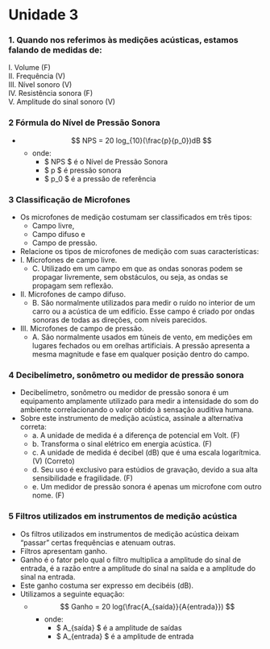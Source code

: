 # Unidade 3

### 1. Quando nos referimos às medições acústicas, estamos falando de medidas de:
I. Volume (F)  
II. Frequência (V)  
III. Nível sonoro (V)  
IV. Resistência sonora (F)  
V. Amplitude do sinal sonoro (V)  

### 2 Fórmula do Nível de Pressão Sonora
- $$ NPS = 20 log_{10}(\frac{p}{p_0})dB $$
    - onde:
        - $ NPS $ é o Nível de Pressão Sonora
        - $ p $ é pressão sonora
        - $ p_0 $ é a pressão de referência

### 3 Classificação de Microfones
- Os microfones de medição costumam ser classificados em três tipos:
    - Campo livre,
    - Campo difuso e 
    - Campo de pressão.  
- Relacione os tipos de microfones de medição com suas características:  
- I. Microfones de campo livre.
    - C. Utilizado em um campo em que as ondas sonoras podem se propagar livremente, sem obstáculos, ou seja, as ondas se propagam sem reflexão.
- II. Microfones de campo difuso.
    - B. São normalmente utilizados para medir o ruído no interior de um carro ou a acústica de um edifício. Esse campo é criado por ondas sonoras de todas as direções, com níveis parecidos.
- III. Microfones de campo de pressão.
    - A. São normalmente usados em túneis de vento, em medições em lugares fechados ou em orelhas artificiais. A pressão apresenta a mesma magnitude e fase em qualquer posição dentro do campo.

### 4 Decibelímetro, sonômetro ou medidor de pressão sonora
- Decibelímetro, sonômetro ou medidor de pressão sonora é um equipamento amplamente utilizado para medir a intensidade do som do ambiente correlacionando o valor obtido à sensação auditiva humana.  
- Sobre este instrumento de medição acústica, assinale a alternativa correta:  
    - a. A unidade de medida é a diferença de potencial em Volt. (F)
    - b. Transforma o sinal elétrico em energia acústica. (F)
    - c. A unidade de medida é decibel (dB) que é uma escala logarítmica. (V) (Correto)
    - d. Seu uso é exclusivo para estúdios de gravação, devido a sua alta sensibilidade e fragilidade. (F)
    - e. Um medidor de pressão sonora é apenas um microfone com outro nome. (F)

### 5 Filtros utilizados em instrumentos de medição acústica
- Os filtros utilizados em instrumentos de medição acústica deixam “passar” certas frequências e atenuam outras.
- Filtros apresentam ganho. 
- Ganho é o fator pelo qual o filtro multiplica a amplitude do sinal de entrada, é a razão entre a amplitude do sinal na saída e a amplitude do sinal na entrada. 
- Este ganho costuma ser expresso em decibéis (dB).
- Utilizamos a seguinte equação:
    - $$ Ganho = 20 log(\frac{A_{saída}}{A{entrada}}) $$
        - onde:
            - $ A_{saída} $ é a amplitude de saídas
            - $ A_{entrada} $ é a amplitude de entrada
            
